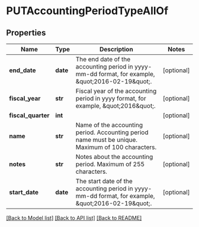 # PUTAccountingPeriodTypeAllOf

## Properties
Name | Type | Description | Notes
------------ | ------------- | ------------- | -------------
**end_date** | **date** | The end date of the accounting period in yyyy-mm-dd format, for example, \&quot;2016-02-19\&quot;.  | [optional] 
**fiscal_year** | **str** | Fiscal year of the accounting period in yyyy format, for example, \&quot;2016\&quot;.  | [optional] 
**fiscal_quarter** | **int** |  | [optional] 
**name** | **str** | Name of the accounting period.  Accounting period name must be unique. Maximum of 100 characters.  | [optional] 
**notes** | **str** | Notes about the accounting period.  Maximum of 255 characters.  | [optional] 
**start_date** | **date** | The start date of the accounting period in yyyy-mm-dd format, for example, \&quot;2016-02-19\&quot;.  | [optional] 

[[Back to Model list]](../README.md#documentation-for-models) [[Back to API list]](../README.md#documentation-for-api-endpoints) [[Back to README]](../README.md)


